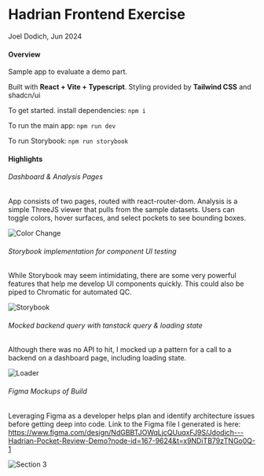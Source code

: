 # Hadrian Frontend Exercise

Joel Dodich, Jun 2024

#### Overview

Sample app to evaluate a demo part.

Built with **React + Vite + Typescript**. Styling provided by **Tailwind CSS** and shadcn/ui

To get started. install dependencies: `npm i`

To run the main app: `npm run dev`

To run Storybook: `npm run storybook`



#### Highlights

###### Dashboard & Analysis Pages

App consists of two pages, routed with react-router-dom. Analysis is a simple ThreeJS viewer that pulls from the sample datasets. Users can toggle colors, hover surfaces, and select pockets to see bounding boxes.

![Color Change](https://github.com/joeldodich/hadrian-exercise/assets/88948803/5f30c591-cab2-4f2e-a3a3-29c65d881221)



###### Storybook implementation for component UI testing

While Storybook may seem intimidating, there are some very powerful features that help me develop UI components quickly. This could also be piped to Chromatic for automated QC.

![Storybook](https://github.com/joeldodich/hadrian-exercise/assets/88948803/df2f87a4-bb0d-430b-887f-64404e97dcc5)



###### Mocked backend query with tanstack query & loading state

Although there was no API to hit, I mocked up a pattern for a call to a backend on a dashboard page, including loading state.

![Loader](https://github.com/joeldodich/hadrian-exercise/assets/88948803/6a61ece8-7df2-441d-a403-652d86ebf0fe)


###### Figma Mockups of Build

Leveraging Figma as a developer helps plan and identify architecture issues before getting deep into code. Link to the Figma file I generated is here: https://www.figma.com/design/NdGBBTJOWqLjcQUuqxFJ9S/Jdodich---Hadrian-Pocket-Review-Demo?node-id=167-9624&t=x9NDiTB79zTNGo0Q-1

![Section 3](https://github.com/joeldodich/hadrian-exercise/assets/88948803/fa93c1e6-21b7-4a45-a210-5437dfa87dce)


